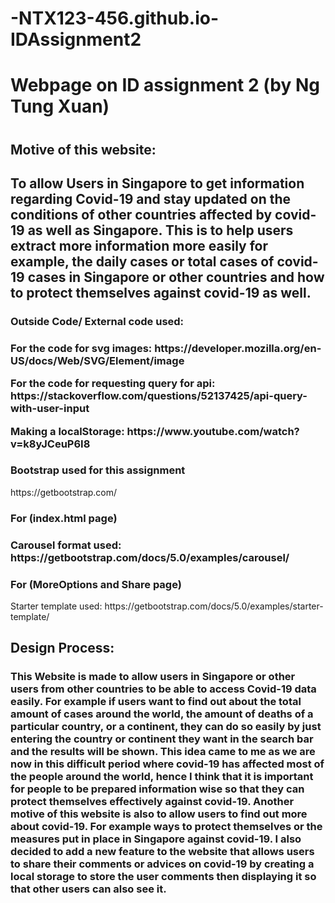 # -NTX123-456.github.io-IDAssignment2
<h1>Webpage on ID assignment 2 (by Ng Tung Xuan)<h1>
<h2>Motive of this website:<h2> 
<p>To allow Users in Singapore to get information regarding Covid-19 and stay updated on the conditions of 
other countries affected by covid-19 as well as Singapore. This is to help users extract more information more easily for example, the
daily cases or total cases of covid-19 cases in Singapore or other countries and how to protect themselves against covid-19 as well.<p>

<h3>Outside Code/ External code used:<h3>
<p>For the code for svg images: https://developer.mozilla.org/en-US/docs/Web/SVG/Element/image</p>

<p>For the code for requesting query for api: https://stackoverflow.com/questions/52137425/api-query-with-user-input</p>

<p>Making a localStorage: https://www.youtube.com/watch?v=k8yJCeuP6I8</p>


<h3>Bootstrap used for this assignment</h3>
https://getbootstrap.com/

<h3>For (index.html page)<h3>
Carousel format used: https://getbootstrap.com/docs/5.0/examples/carousel/

<h3>For (MoreOptions and Share page)</h3>
Starter template used: https://getbootstrap.com/docs/5.0/examples/starter-template/

<h2>Design Process:</h2>
<h3>This Website is made to allow users in Singapore or other users from other countries to be able to access Covid-19 data easily. For example if users want to find out about the total amount of cases around the world, the amount of deaths of a particular country, or a continent, they can do so easily by just entering the country or continent they want in the search bar and the results will be shown. This idea came to me as we are now in this difficult period where covid-19 has affected most of the people around the world, hence I think that it is important for people to be prepared information wise so that they can protect themselves effectively against covid-19. Another motive of this website is also to allow users to find out more about covid-19. For example ways to protect themselves or the measures put in place in Singapore against covid-19. I also decided to add a new feature to the website that allows users to share their comments or advices on covid-19 by creating a local storage to store the user comments then displaying it so that other users can also see it.</h3>
  

